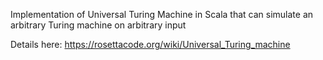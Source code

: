 Implementation of Universal Turing Machine in Scala that can simulate an arbitrary Turing machine on arbitrary input

Details here: https://rosettacode.org/wiki/Universal_Turing_machine
